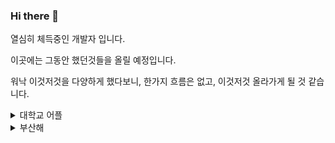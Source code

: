 ### Hi there 👋

<!--
**binbyell/binbyell** is a ✨ _special_ ✨ repository because its `README.md` (this file) appears on your GitHub profile.

Here are some ideas to get you started:

- 🔭 I’m currently working on ...
- 🌱 I’m currently learning ...
- 👯 I’m looking to collaborate on ...
- 🤔 I’m looking for help with ...
- 💬 Ask me about ...
- 📫 How to reach me: ...
- 😄 Pronouns: ...
- ⚡ Fun fact: ...
-->

열심히 체득중인 개발자 입니다.

이곳에는 그동안 했던것들을 올릴 예정입니다.

워낙 이것저것을 다양하게 했다보니,
한가지 흐름은 없고,
이것저것 올라가게 될 것 같습니다.




<details>
<summary>대학교 어플</summary>
<div markdown="1">

아마 당시 마켓이 올렸던 이름이 해대인
https://github.com/DSC-KMOU/KMOUIN_Flutter
eruns001라는 아이디로 참여했습니다.

처음으로 협업이란걸 해봤고
깃도 요맘때쯤에 처음 사용해봤습니다.
지도위에 지도 블럭모양 버튼을 만들어, 해당 지역을 탭했을때 

</div>
</details>



<details>
<summary>부산해</summary>
<div markdown="1">

  
https://play.google.com/store/apps/details?id=com.hgteck.hap_buoy 


  
</div>
</details>
